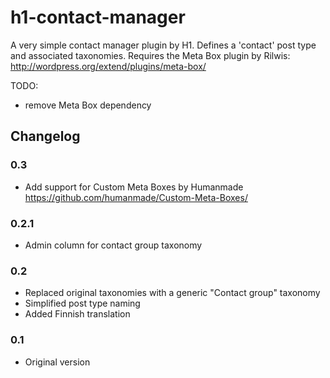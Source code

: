 # h1-contact-manager

A very simple contact manager plugin by H1. Defines a 'contact' post type and associated taxonomies. Requires the Meta Box plugin by Rilwis: http://wordpress.org/extend/plugins/meta-box/

TODO:
- remove Meta Box dependency

## Changelog

### 0.3
- Add support for Custom Meta Boxes by Humanmade
  https://github.com/humanmade/Custom-Meta-Boxes/

### 0.2.1
- Admin column for contact group taxonomy

### 0.2
- Replaced original taxonomies with a generic "Contact group" taxonomy
- Simplified post type naming
- Added Finnish translation

### 0.1
- Original version